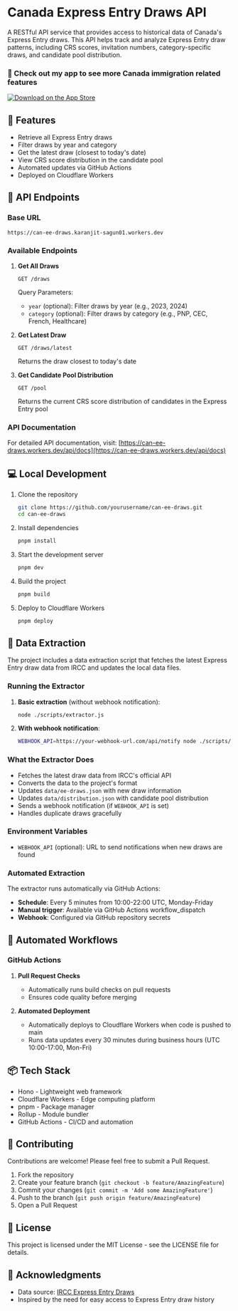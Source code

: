 # Canada Express Entry Draws API

A RESTful API service that provides access to historical data of Canada's Express Entry draws. This API helps track and analyze Express Entry draw patterns, including CRS scores, invitation numbers, category-specific draws, and candidate pool distribution.

### 🎉 Check out my app to see more Canada immigration related features

[![Download on the App Store](https://developer.apple.com/assets/elements/badges/download-on-the-app-store.svg)](https://apps.apple.com/us/app/immime/id6745764350)

## 🌟 Features

- Retrieve all Express Entry draws
- Filter draws by year and category
- Get the latest draw (closest to today's date)
- View CRS score distribution in the candidate pool
- Automated updates via GitHub Actions
- Deployed on Cloudflare Workers

## 🚀 API Endpoints

### Base URL

```
https://can-ee-draws.karanjit-sagun01.workers.dev
```

### Available Endpoints

1. **Get All Draws**

   ```
   GET /draws
   ```

   Query Parameters:

   - `year` (optional): Filter draws by year (e.g., 2023, 2024)
   - `category` (optional): Filter draws by category (e.g., PNP, CEC, French, Healthcare)

2. **Get Latest Draw**

   ```
   GET /draws/latest
   ```

   Returns the draw closest to today's date

3. **Get Candidate Pool Distribution**
   ```
   GET /pool
   ```
   Returns the current CRS score distribution of candidates in the Express Entry pool

### API Documentation

For detailed API documentation, visit: [https://can-ee-draws.workers.dev/api/docs](https://can-ee-draws.workers.dev/api/docs)

## 💻 Local Development

1. Clone the repository

   ```bash
   git clone https://github.com/yourusername/can-ee-draws.git
   cd can-ee-draws
   ```

2. Install dependencies

   ```bash
   pnpm install
   ```

3. Start the development server

   ```bash
   pnpm dev
   ```

4. Build the project

   ```bash
   pnpm build
   ```

5. Deploy to Cloudflare Workers
   ```bash
   pnpm deploy
   ```

## 🔧 Data Extraction

The project includes a data extraction script that fetches the latest Express Entry draw data from IRCC and updates the local data files.

### Running the Extractor

1. **Basic extraction** (without webhook notification):

   ```bash
   node ./scripts/extractor.js
   ```

2. **With webhook notification**:
   ```bash
   WEBHOOK_API=https://your-webhook-url.com/api/notify node ./scripts/extractor.js
   ```

### What the Extractor Does

- Fetches the latest draw data from IRCC's official API
- Converts the data to the project's format
- Updates `data/ee-draws.json` with new draw information
- Updates `data/distribution.json` with candidate pool distribution
- Sends a webhook notification (if `WEBHOOK_API` is set)
- Handles duplicate draws gracefully

### Environment Variables

- `WEBHOOK_API` (optional): URL to send notifications when new draws are found

### Automated Extraction

The extractor runs automatically via GitHub Actions:

- **Schedule**: Every 5 minutes from 10:00-22:00 UTC, Monday-Friday
- **Manual trigger**: Available via GitHub Actions workflow_dispatch
- **Webhook**: Configured via GitHub repository secrets

## 🔄 Automated Workflows

### GitHub Actions

1. **Pull Request Checks**

   - Automatically runs build checks on pull requests
   - Ensures code quality before merging

2. **Automated Deployment**
   - Automatically deploys to Cloudflare Workers when code is pushed to main
   - Runs data updates every 30 minutes during business hours (UTC 10:00-17:00, Mon-Fri)

## 📦 Tech Stack

- Hono - Lightweight web framework
- Cloudflare Workers - Edge computing platform
- pnpm - Package manager
- Rollup - Module bundler
- GitHub Actions - CI/CD and automation

## 🤝 Contributing

Contributions are welcome! Please feel free to submit a Pull Request.

1. Fork the repository
2. Create your feature branch (`git checkout -b feature/AmazingFeature`)
3. Commit your changes (`git commit -m 'Add some AmazingFeature'`)
4. Push to the branch (`git push origin feature/AmazingFeature`)
5. Open a Pull Request

## 📄 License

This project is licensed under the MIT License - see the LICENSE file for details.

## 🙏 Acknowledgments

- Data source: [IRCC Express Entry Draws](https://www.canada.ca/en/immigration-refugees-citizenship/services/immigrate-canada/express-entry/submit-profile/rounds-invitations.html)
- Inspired by the need for easy access to Express Entry draw history
